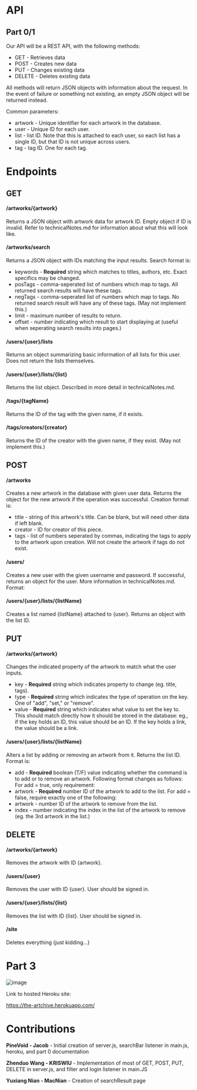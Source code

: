 # API

## Part 0/1

Our API will be a REST API, with the following methods:

- GET - Retrieves data
- POST - Creates new data
- PUT - Changes existing data
- DELETE - Deletes existing data

All methods will return JSON objects with information about the request. In the event of failure or something not existing, an empty JSON object will be returned instead.

Common parameters:
- artwork - Unique identifier for each artwork in the database.
- user - Unique ID for each user.
- list - list ID. Note that this is attached to each user, so each list has a single ID, but that ID is not unique across users.
- tag - tag ID. One for each tag.


# Endpoints


## GET


#### /artworks/{artwork}
Returns a JSON object with artwork data for artwork ID. Empty object if ID is invalid.
Refer to technicalNotes.md for information about what this will look like.

#### /artworks/search
Returns a JSON object with IDs matching the input results. Search format is:
- keywords - **Required** string which matches to titles, authors, etc. Exact specifics may be changed.
- posTags - comma-seperated list of numbers which map to tags. All returned search results will have these tags.
- negTags - comma-seperated list of numbers which map to tags. No returned search result will have any of these tags. (May not implement this.)
- limit - maximum number of results to return.
- offset - number indicating which result to start displaying at (useful when seperating search results into pages.)

#### /users/{user}/lists
Returns an object summarizing basic information of all lists for this user. Does not return the lists themselves.

#### /users/{user}/lists/{list}
Returns the list object. Described in more detail in technicalNotes.md.

#### /tags/{tagName}
Returns the ID of the tag with the given name, if it exists.

#### /tags/creators/{creator}
Returns the ID of the creator with the given name, if they exist. (May not implement this.)


## POST


#### /artworks
Creates a new artwork in the database with given user data. Returns the object for the new artwork if the operation was successful. Creation format is:
  - title - string of this artwork's title. Can be blank, but will need other data if left blank.
  - creator - ID for creator of this piece.
  - tags - list of numbers seperated by commas, indicating the tags to apply to the artwork upon creation. Will not create the artwork if tags do not exist.

#### /users/
Creates a new user with the given username and password. If successful, returns an object for the user. More information in technicalNotes.md.
Format:


#### /users/{user}/lists/{listName}
Creates a list named {listName} attached to {user}. Returns an object with the list ID.


## PUT


#### /artworks/{artwork}
Changes the indicated property of the artwork to match what the user inputs.
  - key - **Required** string which indicates property to change (eg. title, tags).
  - type - **Required** string which indicates the type of operation on the key. One of "add", "set," or "remove". 
  - value - **Required** string which indicates what value to set the key to. This should match directly how it should be stored in the database: eg., if the key holds an ID, this value should be an ID. If the key holds a link, the value should be a link.


#### /users/{user}/lists/{listName}
Alters a list by adding or removing an artwork from it. Returns the list ID. Format is:
  - add - **Required** boolean (T/F) value indicating whether the command is to add or to remove an artwork. Following format changes as follows:
For add = true, only requirement:
  - artwork - **Required** number ID of the artwork to add to the list.
For add = false, require exactly one of the following:
  - artwork - number ID of the artwork to remove from the list.
  - index - number indicating the index in the list of the artwork to remove (eg. the 3rd artwork in the list.)


## DELETE


#### /artworks/{artwork}
Removes the artwork with ID {artwork}.

#### /users/{user}
Removes the user with ID {user}. User should be signed in.

#### /users/{user}/lists/{list}
Removes the list with ID {list}. User should be signed in.

#### /site
Deletes everything (just kidding...)


# Part 3
![image](https://user-images.githubusercontent.com/112954041/201002396-cfb88256-5e03-4f6f-b4ec-eb56f3f22928.png)

Link to hosted Heroku site: 

https://the-artchive.herokuapp.com/


# Contributions

**PineVoid - Jacob** - Initial creation of server.js, searchBar listener in main.js, heroku, and part 0 documentation

**Zhenduo Wang - KRISWIU** - Implementation of most of GET, POST, PUT, DELETE in server.js, and filter and login listener in main.JS

**Yuxiang Nian - MacNian** - Creation of searchResult page

